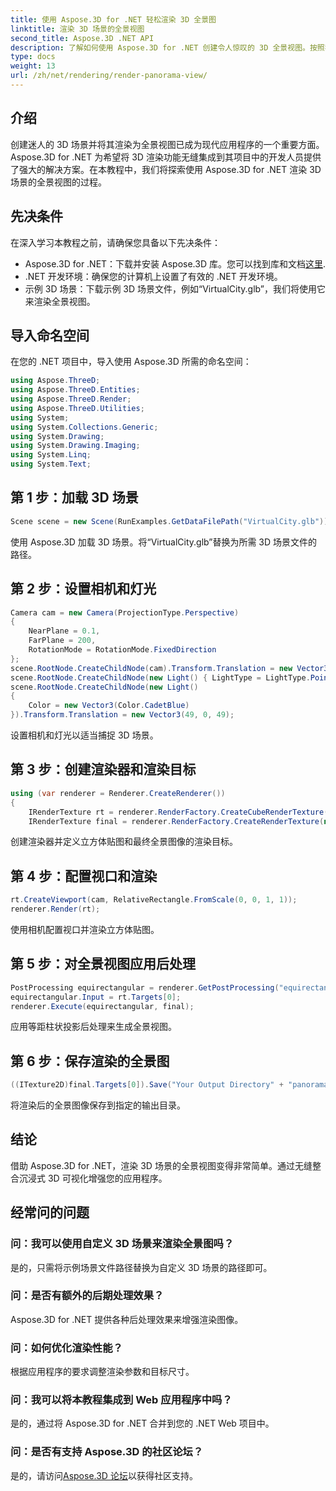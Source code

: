 ```yaml
---
title: 使用 Aspose.3D for .NET 轻松渲染 3D 全景图
linktitle: 渲染 3D 场景的全景视图
second_title: Aspose.3D .NET API
description: 了解如何使用 Aspose.3D for .NET 创建令人惊叹的 3D 全景视图。按照我们的沉浸式场景渲染分步指南进行操作。
type: docs
weight: 13
url: /zh/net/rendering/render-panorama-view/
---
```

## 介绍
创建迷人的 3D 场景并将其渲染为全景视图已成为现代应用程序的一个重要方面。 Aspose.3D for .NET 为希望将 3D 渲染功能无缝集成到其项目中的开发人员提供了强大的解决方案。在本教程中，我们将探索使用 Aspose.3D for .NET 渲染 3D 场景的全景视图的过程。
## 先决条件
在深入学习本教程之前，请确保您具备以下先决条件：
-  Aspose.3D for .NET：下载并安装 Aspose.3D 库。您可以找到库和文档[这里](https://releases.aspose.com/3d/net/).
- .NET 开发环境：确保您的计算机上设置了有效的 .NET 开发环境。
- 示例 3D 场景：下载示例 3D 场景文件，例如“VirtualCity.glb”，我们将使用它来渲染全景视图。
## 导入命名空间
在您的 .NET 项目中，导入使用 Aspose.3D 所需的命名空间：
```csharp
using Aspose.ThreeD;
using Aspose.ThreeD.Entities;
using Aspose.ThreeD.Render;
using Aspose.ThreeD.Utilities;
using System;
using System.Collections.Generic;
using System.Drawing;
using System.Drawing.Imaging;
using System.Linq;
using System.Text;
```
## 第 1 步：加载 3D 场景
```csharp
Scene scene = new Scene(RunExamples.GetDataFilePath("VirtualCity.glb"));
```
使用 Aspose.3D 加载 3D 场景。将“VirtualCity.glb”替换为所需 3D 场景文件的路径。
## 第 2 步：设置相机和灯光
```csharp
Camera cam = new Camera(ProjectionType.Perspective)
{
    NearPlane = 0.1,
    FarPlane = 200,
    RotationMode = RotationMode.FixedDirection
};
scene.RootNode.CreateChildNode(cam).Transform.Translation = new Vector3(5, 6, 0);
scene.RootNode.CreateChildNode(new Light() { LightType = LightType.Point }).Transform.Translation = new Vector3(-10, 7, -10);
scene.RootNode.CreateChildNode(new Light()
{
    Color = new Vector3(Color.CadetBlue)
}).Transform.Translation = new Vector3(49, 0, 49);
```
设置相机和灯光以适当捕捉 3D 场景。
## 第 3 步：创建渲染器和渲染目标
```csharp
using (var renderer = Renderer.CreateRenderer())
{
    IRenderTexture rt = renderer.RenderFactory.CreateCubeRenderTexture(new RenderParameters(false), 512, 512);
    IRenderTexture final = renderer.RenderFactory.CreateRenderTexture(new RenderParameters(false, 32, 0, 0), 1024 * 3, 1024);
```
创建渲染器并定义立方体贴图和最终全景图像的渲染目标。
## 第 4 步：配置视口和渲染
```csharp
rt.CreateViewport(cam, RelativeRectangle.FromScale(0, 0, 1, 1));
renderer.Render(rt);
```
使用相机配置视口并渲染立方体贴图。
## 第 5 步：对全景视图应用后处理
```csharp
PostProcessing equirectangular = renderer.GetPostProcessing("equirectangular");
equirectangular.Input = rt.Targets[0];
renderer.Execute(equirectangular, final);
```
应用等距柱状投影后处理来生成全景视图。
## 第 6 步：保存渲染的全景图
```csharp
((ITexture2D)final.Targets[0]).Save("Your Output Directory" + "panorama.png", ImageFormat.Png);
```
将渲染后的全景图像保存到指定的输出目录。
## 结论
借助 Aspose.3D for .NET，渲染 3D 场景的全景视图变得非常简单。通过无缝整合沉浸式 3D 可视化增强您的应用程序。
## 经常问的问题
### 问：我可以使用自定义 3D 场景来渲染全景图吗？
是的，只需将示例场景文件路径替换为自定义 3D 场景的路径即可。
### 问：是否有额外的后期处理效果？
Aspose.3D for .NET 提供各种后处理效果来增强渲染图像。
### 问：如何优化渲染性能？
根据应用程序的要求调整渲染参数和目标尺寸。
### 问：我可以将本教程集成到 Web 应用程序中吗？
是的，通过将 Aspose.3D for .NET 合并到您的 .NET Web 项目中。
### 问：是否有支持 Aspose.3D 的社区论坛？
是的，请访问[Aspose.3D 论坛](https://forum.aspose.com/c/3d/18)以获得社区支持。